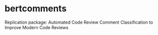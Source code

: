 # bertcomments
Replication package: Automated Code Review Comment Classification to Improve Modern Code Reviews

